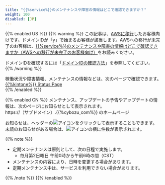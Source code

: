 ```yaml
---
title: "{{%service%}}のメンテナンスや障害の情報はどこで確認できますか？"
weight: 100
disabled: [JP]
---
```

{{% enabled US %}}
{{% warning %}}
この記事は、[AWSに移行](https://www.kintone.com/aws-migration/)したお客様向けです。ドメインIDが「y」で始まるお客様が該当します。AWSへの移行が未完了のお客様は、[{{%service%}}のメンテナンスや障害の情報はどこで確認できますか（AWSへの移行が未完了のお客様向け）](/general/ja/admin/list_old/information_old.html)をお読みください。  

ドメインIDを確認するには「[ドメインIDの確認方法](/general/ja/admin/list_old/domainid.html)」を参照してください。
{{% /warning %}}

稼働状況や障害情報、メンテナンスの情報などは、次のページで確認できます。  
[{{%kintone%}} Status Page](https://kintone.statuspage.io/)  
{{% /enabled %}}

{{% enabled CN %}}
メンテナンス、アップデートの予告やアップデートの情報は、次のページにお知らせとして表示されます。  
https://（サブドメイン）.{{%cybozu_com%}} のホームページ

お知らせは、ヘッダーの![アイコン](/general/img/slash_infobk_icon.png)をクリックして表示することもできます。  
未読のお知らせがある場合は、![アイコン](/general/img/slash_infobk_icon.png)の横に件数が表示されます。

{{% note %}}

* 定期メンテナンスは原則として、次の日程で実施します。
  * 毎月第2日曜日 午前0時から午前6時の間（CST）
* メンテナンスの内容により、日時を変更する場合があります。
* 定期メンテナンス中は、サービスを利用できない場合があります。

{{% /note %}}
{{% /enabled %}}